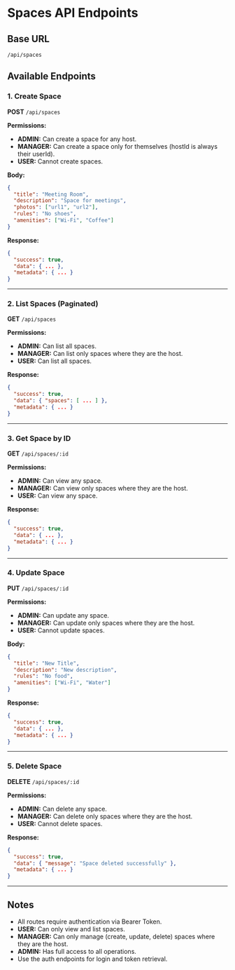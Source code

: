# Spaces API Endpoints

## Base URL

```
/api/spaces
```

## Available Endpoints

### 1. Create Space

**POST** `/api/spaces`

**Permissions:**

- **ADMIN:** Can create a space for any host.
- **MANAGER:** Can create a space only for themselves (hostId is always their userId).
- **USER:** Cannot create spaces.

**Body:**

```json
{
  "title": "Meeting Room",
  "description": "Space for meetings",
  "photos": ["url1", "url2"],
  "rules": "No shoes",
  "amenities": ["Wi-Fi", "Coffee"]
}
```

**Response:**

```json
{
  "success": true,
  "data": { ... },
  "metadata": { ... }
}
```

---

### 2. List Spaces (Paginated)

**GET** `/api/spaces`

**Permissions:**

- **ADMIN:** Can list all spaces.
- **MANAGER:** Can list only spaces where they are the host.
- **USER:** Can list all spaces.

**Response:**

```json
{
  "success": true,
  "data": { "spaces": [ ... ] },
  "metadata": { ... }
}
```

---

### 3. Get Space by ID

**GET** `/api/spaces/:id`

**Permissions:**

- **ADMIN:** Can view any space.
- **MANAGER:** Can view only spaces where they are the host.
- **USER:** Can view any space.

**Response:**

```json
{
  "success": true,
  "data": { ... },
  "metadata": { ... }
}
```

---

### 4. Update Space

**PUT** `/api/spaces/:id`

**Permissions:**

- **ADMIN:** Can update any space.
- **MANAGER:** Can update only spaces where they are the host.
- **USER:** Cannot update spaces.

**Body:**

```json
{
  "title": "New Title",
  "description": "New description",
  "rules": "No food",
  "amenities": ["Wi-Fi", "Water"]
}
```

**Response:**

```json
{
  "success": true,
  "data": { ... },
  "metadata": { ... }
}
```

---

### 5. Delete Space

**DELETE** `/api/spaces/:id`

**Permissions:**

- **ADMIN:** Can delete any space.
- **MANAGER:** Can delete only spaces where they are the host.
- **USER:** Cannot delete spaces.

**Response:**

```json
{
  "success": true,
  "data": { "message": "Space deleted successfully" },
  "metadata": { ... }
}
```

---

## Notes

- All routes require authentication via Bearer Token.
- **USER:** Can only view and list spaces.
- **MANAGER:** Can only manage (create, update, delete) spaces where they are the host.
- **ADMIN:** Has full access to all operations.
- Use the auth endpoints for login and token retrieval.
